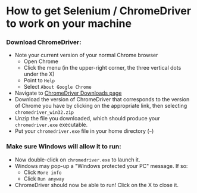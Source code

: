 # How to get Selenium / ChromeDriver to work on your machine  
  
  
### Download ChromeDriver:
  - Note your current version of your normal Chrome browser
    - Open Chrome
    - Click the menu (in the upper-right corner, the three vertical dots under the X)
    - Point to `Help`
    - Select `About Google Chrome`
  - Navigate to [ChromeDriver Downloads page](https://chromedriver.chromium.org/downloads)
  - Download the version of ChromeDriver that corresponds to the version of Chrome you have by clicking on the appropriate link, then selecting `chromedriver_win32.zip`
  - Unzip the file you downloaded, which should produce your `chromedriver.exe` executable.  
  - Put your `chromedriver.exe` file in your home directory (`~`)

### Make sure Windows will allow it to run:
  - Now double-click on `chromedriver.exe` to launch it.
  - Windows may pop-up a "Windows protected your PC" message. If so:
    - Click `More info`
    - Click `Run anyway`
  - ChromeDriver should now be able to run! Click on the X to close it.
